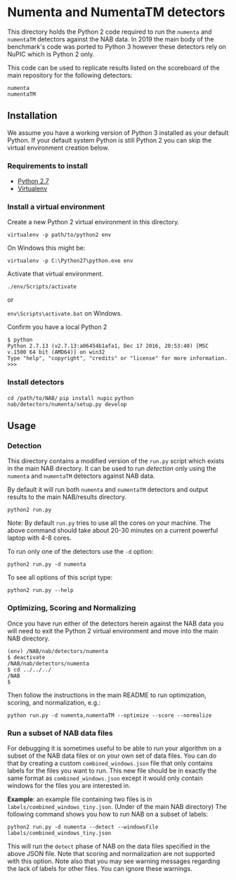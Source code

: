 # Numenta and NumentaTM detectors

This directory holds the Python 2 code required to run the `numenta` and
`numentaTM` detectors against the NAB data. In 2019 the main body of the
benchmark's code was ported to Python 3 however these detectors rely on NuPIC
which is Python 2 only.

This code can be used to replicate results listed on the scoreboard of
the main repository for the following detectors:

    numenta
    numentaTM

## Installation

We assume you have a working version of Python 3 installed as your default Python.
If your default system Python is still Python 2 you can skip the virtual environment
creation below.

### Requirements to install

- [Python 2.7](https://www.python.org/download/)
- [Virtualenv](https://pypi.org/project/virtualenv/)

### Install a virtual environment

Create a new Python 2 virtual environment in this directory.

`virtualenv -p path/to/python2 env`

On Windows this might be:

`virtualenv -p C:\Python27\python.exe env`

Activate that virtual environment.

`./env/Scripts/activate`

or

`env\Scripts\activate.bat` on Windows.

Confirm you have a local Python 2

```
$ python
Python 2.7.13 (v2.7.13:a06454b1afa1, Dec 17 2016, 20:53:40) [MSC v.1500 64 bit (AMD64)] on win32
Type "help", "copyright", "credits" or "license" for more information.
>>>
```

### Install detectors

`cd /path/to/NAB/`
`pip install nupic`
`python nab/detectors/numenta/setup.py develop`

## Usage

### Detection

This directory contains a modified version of the `run.py` script which exists
in the main NAB directory. It can be used to run *detection* only using the
`numenta` and `numentaTM` detectors against NAB data.

By default it will run both `numenta` and `numentaTM` detectors and output
results to the main NAB/results directory.

`python2 run.py`

Note: By default `run.py` tries to use all the cores on your machine. The above
command should take about 20-30 minutes on a current powerful laptop with 4-8
cores.

To run only one of the detectors use the `-d` option:

`python2 run.py -d numenta`

To see all options of this script type:

`python2 run.py --help`

### Optimizing, Scoring and Normalizing

Once you have run either of the detectors herein against the NAB data you will need
to exit the Python 2 virtual environment and move into the main NAB directory.

```
(env) /NAB/nab/detectors/numenta
$ deactivate                                                          
/NAB/nab/detectors/numenta      
$ cd ../../../
/NAB
$
```

Then follow the instructions in the main README to run optimization, scoring, and normalization, e.g.:

`python run.py -d numenta,numentaTM --optimize --score --normalize`

### Run a subset of NAB data files

For debugging it is sometimes useful to be able to run your algorithm on a
subset of the NAB data files or on your own set of data files. You can do that
by creating a custom `combined_windows.json` file that only contains labels for
the files you want to run. This new file should be in exactly the same format as
`combined_windows.json` except it would only contain windows for the files you
are interested in.

**Example**: an example file containing two files is in
`labels/combined_windows_tiny.json`. (Under of the main NAB directory) The
following command shows you how to run NAB on a subset of labels:

    python2 run.py -d numenta --detect --windowsFile labels/combined_windows_tiny.json

This will run the `detect` phase of NAB on the data files specified in the above
JSON file. Note that scoring and normalization are not supported with this
option. Note also that you may see warning messages regarding the lack of labels
for other files. You can ignore these warnings.
